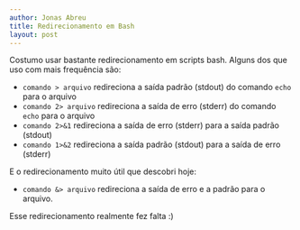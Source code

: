 ```yaml
---
author: Jonas Abreu
title: Redirecionamento em Bash
layout: post
---
```


Costumo usar bastante redirecionamento em scripts bash. Alguns dos que uso com mais frequência são:

* `comando > arquivo` redireciona a saída padrão (stdout) do comando `echo` para o arquivo
* `comando 2> arquivo` redireciona a saída de erro (stderr) do comando `echo` para o arquivo
* `comando 2>&1` redireciona a saída de erro (stderr) para a saída padrão (stdout)
* `comando 1>&2` redireciona a saída padrão (stdout) para a saída de erro (stderr)

E o redirecionamento muito útil que descobri hoje:

* `comando &> arquivo` redireciona a saída de erro e a padrão para o arquivo.

Esse redirecionamento realmente fez falta :)
